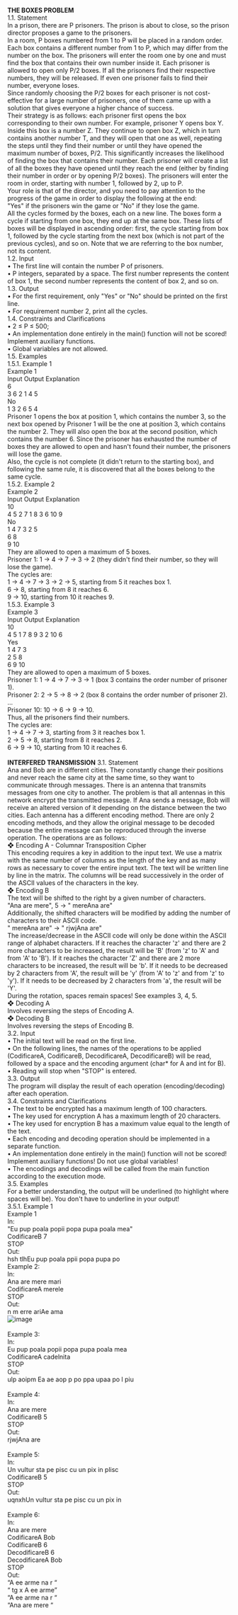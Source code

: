 **THE BOXES PROBLEM** <br />
1.1. Statement <br />
In a prison, there are P prisoners. The prison is about to close, so the prison director proposes a game to the prisoners. <br />
In a room, P boxes numbered from 1 to P will be placed in a random order. Each box contains a different number from 1 to P, which may differ from the number on the box. The prisoners will enter the room one by one and must find the box that contains their own number inside it. Each prisoner is allowed to open only P/2 boxes. If all the prisoners find their respective numbers, they will be released. If even one prisoner fails to find their number, everyone loses. <br />
Since randomly choosing the P/2 boxes for each prisoner is not cost-effective for a large number of prisoners, one of them came up with a solution that gives everyone a higher chance of success. <br />
Their strategy is as follows: each prisoner first opens the box corresponding to their own number. For example, prisoner Y opens box Y. Inside this box is a number Z. They continue to open box Z, which in turn contains another number T, and they will open that one as well, repeating the steps until they find their number or until they have opened the maximum number of boxes, P/2. This significantly increases the likelihood of finding the box that contains their number. Each prisoner will create a list of all the boxes they have opened until they reach the end (either by finding their number in order or by opening P/2 boxes). The prisoners will enter the room in order, starting with number 1, followed by 2, up to P. <br />
Your role is that of the director, and you need to pay attention to the progress of the game in order to display the following at the end: <br />
"Yes" if the prisoners win the game or "No" if they lose the game. <br />
All the cycles formed by the boxes, each on a new line. The boxes form a cycle if starting from one box, they end up at the same box. These lists of boxes will be displayed in ascending order: first, the cycle starting from box 1, followed by the cycle starting from the next box (which is not part of the previous cycles), and so on. Note that we are referring to the box number, not its content. <br />
1.2. Input <br />
• The first line will contain the number P of prisoners. <br />
• P integers, separated by a space. The first number represents the content of box 1, the second number represents the content of box 2, and so on. <br />
1.3. Output <br />
• For the first requirement, only "Yes" or "No" should be printed on the first line. <br />
• For requirement number 2, print all the cycles. <br />
1.4. Constraints and Clarifications <br />
• 2 ≤ P ≤ 500; <br />
• An implementation done entirely in the main() function will not be scored! Implement auxiliary functions. <br />
• Global variables are not allowed. <br />
1.5. Examples <br />
1.5.1. Example 1 <br />
Example 1 <br />
Input Output Explanation <br />
6 <br />
3 6 2 1 4 5 <br />
No <br />
1 3 2 6 5 4 <br />
Prisoner 1 opens the box at position 1, which contains the number 3, so the next box opened by Prisoner 1 will be the one at position 3, which contains the number 2. They will also open the box at the second position, which contains the number 6. Since the prisoner has exhausted the number of boxes they are allowed to open and hasn't found their number, the prisoners will lose the game. <br />
Also, the cycle is not complete (it didn't return to the starting box), and following the same rule, it is discovered that all the boxes belong to the same cycle. <br />
1.5.2. Example 2 <br />
Example 2 <br />
Input Output Explanation <br />
10 <br />
4 5 2 7 1 8 3 6 10 9 <br />
No <br />
1 4 7 3 2 5 <br />
6 8 <br />
9 10 <br />
They are allowed to open a maximum of 5 boxes. <br />
Prisoner 1: 1 → 4 → 7 → 3 → 2 (they didn't find their number, so they will lose the game). <br />
The cycles are: <br />
1 → 4 → 7 → 3 → 2 → 5, starting from 5 it reaches box 1. <br />
6 → 8, starting from 8 it reaches 6. <br />
9 → 10, starting from 10 it reaches 9. <br />
1.5.3. Example 3 <br />
Example 3 <br />
Input Output Explanation <br />
10 <br />
4 5 1 7 8 9 3 2 10 6 <br />
Yes <br />
1 4 7 3 <br />
2 5 8 <br />
6 9 10 <br />
They are allowed to open a maximum of 5 boxes. <br />
Prisoner 1: 1 → 4 → 7 → 3 → 1 (box 3 contains the order number of prisoner 1). <br />
Prisoner 2: 2 → 5 → 8 → 2 (box 8 contains the order number of prisoner 2). <br />
... <br />
Prisoner 10: 10 → 6 → 9 → 10. <br />
Thus, all the prisoners find their numbers. <br />
The cycles are: <br />
1 → 4 → 7 → 3, starting from 3 it reaches box 1. <br />
2 → 5 → 8, starting from 8 it reaches 2. <br />
6 → 9 → 10, starting from 10 it reaches 6. <br />
<br />
**INTERFERED TRANSMISSION**
3.1. Statement <br />
Ana and Bob are in different cities. They constantly change their positions and never reach the same city at the same time, so they want to communicate through messages. There is an antenna that transmits messages from one city to another. The problem is that all antennas in this network encrypt the transmitted message. If Ana sends a message, Bob will receive an altered version of it depending on the distance between the two cities. Each antenna has a different encoding method. There are only 2 encoding methods, and they allow the original message to be decoded because the entire message can be reproduced through the inverse operation. The operations are as follows: <br />
❖ Encoding A - Columnar Transposition Cipher <br />
This encoding requires a key in addition to the input text. We use a matrix with the same number of columns as the length of the key and as many rows as necessary to cover the entire input text. The text will be written line by line in the matrix. The columns will be read successively in the order of the ASCII values of the characters in the key. <br />
❖ Encoding B <br />
The text will be shifted to the right by a given number of characters. <br />
"Ana are mere", 5 -> " mereAna are" <br />
Additionally, the shifted characters will be modified by adding the number of characters to their ASCII code. <br />
" mereAna are" -> " rjwjAna are" <br />
The increase/decrease in the ASCII code will only be done within the ASCII range of alphabet characters. If it reaches the character 'z' and there are 2 more characters to be increased, the result will be 'B' (from 'z' to 'A' and from 'A' to 'B'). If it reaches the character 'Z' and there are 2 more characters to be increased, the result will be 'b'. If it needs to be decreased by 2 characters from 'A', the result will be 'y' (from 'A' to 'z' and from 'z' to 'y'). If it needs to be decreased by 2 characters from 'a', the result will be 'Y'. <br />
During the rotation, spaces remain spaces! See examples 3, 4, 5. <br />
❖ Decoding A <br />
Involves reversing the steps of Encoding A. <br />
❖ Decoding B <br />
Involves reversing the steps of Encoding B. <br />
3.2. Input <br />
• The initial text will be read on the first line. <br />
• On the following lines, the names of the operations to be applied (CodificareA, CodificareB, DecodificareA, DecodificareB) will be read, followed by a space and the encoding argument (char* for A and int for B). <br />
• Reading will stop when "STOP" is entered. <br />
3.3. Output <br />
The program will display the result of each operation (encoding/decoding) after each operation. <br />
3.4. Constraints and Clarifications <br />
• The text to be encrypted has a maximum length of 100 characters. <br />
• The key used for encryption A has a maximum length of 20 characters. <br />
• The key used for encryption B has a maximum value equal to the length of the text. <br />
• Each encoding and decoding operation should be implemented in a separate function. <br />
• An implementation done entirely in the main() function will not be scored! Implement auxiliary functions! Do not use global variables! <br />
• The encodings and decodings will be called from the main function according to the execution mode. <br />
3.5. Examples <br />
For a better understanding, the output will be underlined (to highlight where spaces will be). You don't have to underline in your output! <br />
3.5.1. Example 1 <br />
Example 1 <br />
In: <br />
"Eu pup poala popii popa pupa poala mea" <br />
CodificareB 7 <br />
STOP <br />
Out: <br />
hsh tlhEu pup poala ppii popa pupa po <br />
Example 2: <br />
In: <br />
Ana are mere mari <br />
CodificareA merele <br />
STOP <br />
Out: <br />
n m erre ariAe ama <br />
![image](https://github.com/victorandrei03/columnar-transposition-cipher---the-boxes-problem/assets/117905946/22065b19-1c1e-43c3-a91a-ef9888cff30b)<br />
<br />
Example 3: <br />
In: <br />
Eu pup poala popii popa pupa poala mea <br />
CodificareA cadelnita <br />
STOP <br />
Out: <br />
ulp aoipm Ea ae aop p po ppa upaa po l piu <br />
<br />
Example 4: <br />
In: <br />
Ana are mere <br />
CodificareB 5 <br />
STOP <br />
Out: <br /> 
rjwjAna are <br />
<br />
Example 5: <br />
In: <br />
Un vultur sta pe pisc cu un pix in plisc <br />
CodificareB 5 <br />
STOP <br />
Out: <br />
uqnxhUn vultur sta pe pisc cu un pix in <br />
<br />
Example 6: <br />
In: <br />
Ana are mere <br />
CodificareA Bob <br />
CodificareB 6 <br />
DecodificareB 6 <br />
DecodificareA Bob <br />
STOP <br /> 
Out: <br />
“A ee arme na r “ <br />
“ tg x A ee arme” <br />
“A ee arme na r “ <br />
“Ana are mere   “ <br />

